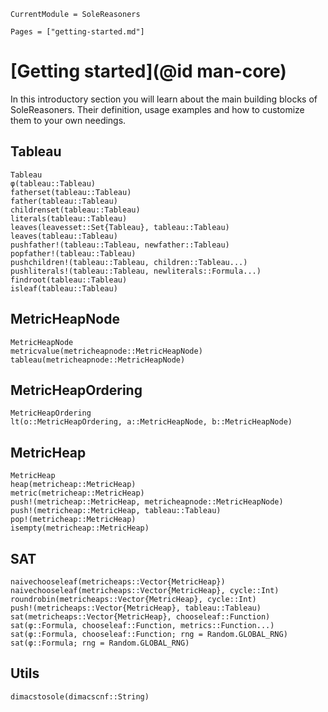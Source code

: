 ```@meta
CurrentModule = SoleReasoners
```

```@contents
Pages = ["getting-started.md"]
```

# [Getting started](@id man-core)

In this introductory section you will learn about the main building blocks of SoleReasoners. Their definition, usage examples and how to customize them to your own needings. 

## Tableau

```@docs
Tableau
φ(tableau::Tableau)
fatherset(tableau::Tableau)
father(tableau::Tableau)
childrenset(tableau::Tableau)
literals(tableau::Tableau)
leaves(leavesset::Set{Tableau}, tableau::Tableau)
leaves(tableau::Tableau)
pushfather!(tableau::Tableau, newfather::Tableau)
popfather!(tableau::Tableau)
pushchildren!(tableau::Tableau, children::Tableau...)
pushliterals!(tableau::Tableau, newliterals::Formula...)
findroot(tableau::Tableau)
isleaf(tableau::Tableau) 
```

## MetricHeapNode

```@docs
MetricHeapNode
metricvalue(metricheapnode::MetricHeapNode)
tableau(metricheapnode::MetricHeapNode)
```

## MetricHeapOrdering

```@docs
MetricHeapOrdering
lt(o::MetricHeapOrdering, a::MetricHeapNode, b::MetricHeapNode)
```

## MetricHeap

```@docs
MetricHeap
heap(metricheap::MetricHeap)
metric(metricheap::MetricHeap)
push!(metricheap::MetricHeap, metricheapnode::MetricHeapNode)
push!(metricheap::MetricHeap, tableau::Tableau)
pop!(metricheap::MetricHeap)
isempty(metricheap::MetricHeap)
```

## SAT

```@docs
naivechooseleaf(metricheaps::Vector{MetricHeap})
naivechooseleaf(metricheaps::Vector{MetricHeap}, cycle::Int)
roundrobin(metricheaps::Vector{MetricHeap}, cycle::Int)
push!(metricheaps::Vector{MetricHeap}, tableau::Tableau)
sat(metricheaps::Vector{MetricHeap}, chooseleaf::Function)
sat(φ::Formula, chooseleaf::Function, metrics::Function...)
sat(φ::Formula, chooseleaf::Function; rng = Random.GLOBAL_RNG)
sat(φ::Formula; rng = Random.GLOBAL_RNG)
```

## Utils

```@docs
dimacstosole(dimacscnf::String)
```
